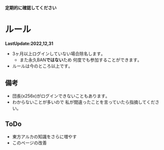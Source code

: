 **定期的に確認してください**
# ルール
**LastUpdate:2022,12,31**
* 3ヶ月以上ログインしていない場合除名します｡
  * また永久BAN**ではない**ため 何度でも参加することができます｡
* ルールは今のところ以上です｡
## 備考
* 団長(x256x)がログインできないこともあります｡
* わからないことが多いので 私が間違ったことを言っていたら指摘してください｡
## ToDo
* 東方アルカの知識をさらに増やす
* このページの改善
